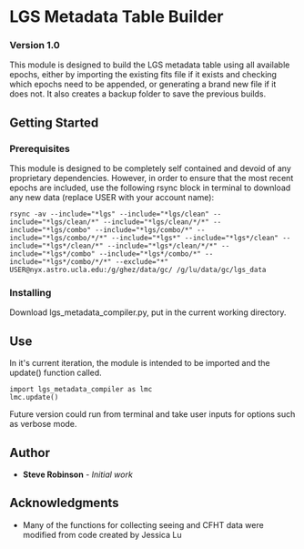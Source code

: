# LGS Metadata Table Builder

### Version 1.0

This module is designed to build the LGS metadata table using all available epochs, either by importing the existing fits file if it exists and checking which epochs need to be appended, or generating a brand new file if it does not.  It also creates a backup folder to save the previous builds.

## Getting Started

### Prerequisites

This module is designed to be completely self contained and devoid of any proprietary dependencies.  However, in order to ensure that the most recent epochs are included, use the following rsync block in terminal to download any new data (replace USER with your account name):

```
rsync -av --include="*lgs" --include="*lgs/clean" --include="*lgs/clean/*" --include="*lgs/clean/*/*" --include="*lgs/combo" --include="*lgs/combo/*" --include="*lgs/combo/*/*" --include="*lgs*" --include="*lgs*/clean" --include="*lgs*/clean/*" --include="*lgs*/clean/*/*" --include="*lgs*/combo" --include="*lgs*/combo/*" --include="*lgs*/combo/*/*" --exclude="*" USER@nyx.astro.ucla.edu:/g/ghez/data/gc/ /g/lu/data/gc/lgs_data
```

### Installing

Download lgs_metadata_compiler.py, put in the current working directory.


## Use

In it's current iteration, the module is intended to be imported and the update() function called.

```
import lgs_metadata_compiler as lmc
lmc.update()
```

Future version could run from terminal and take user inputs for options such as verbose mode.


## Author

* **Steve Robinson** - *Initial work* 

## Acknowledgments

* Many of the functions for collecting seeing and CFHT data were modified from code created by Jessica Lu
